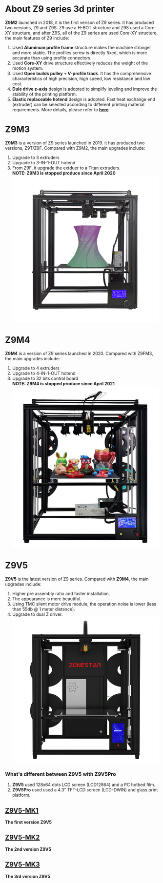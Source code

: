 # About Z9 series 3d printer
**Z9M2** launched in 2018, it is the first verison of Z9 series. it has produced two versions, Z9 and Z9S. Z9 use a H-BOT structure and Z9S used a Core-XY structure, and after Z9S, all of the Z9 series are used Core-XY structure, the main features of Z9 include:  
1. Used **Aluminum profile frame** structure makes the machine  stronger and more stable. The profiles screw is directly fixed, which is more accurate than using profile connectors.  
2. Used **Core-XY** drive structure effectively reduces the weight of the motion system.
3. Used **Open builds pulley + V-profile track**. It has the comprehensive characteristics of high precision, high speed, low resistance and low cost.  
4. **Dule drive z-axis** design is adopted to simplify leveling and improve the stability of the printing platform.  
5. **Elastic replaceable hotend** design is adopted. Fast heat exchange end (extruder) can be selected according to different printing material requirements.   More details, please refer to [**here**](https://github.com/ZONESTAR3D/Upgrade-kit-guide/tree/main/HOTEND)

# Z9M3 
**Z9M3** is a version of Z9 series launched in 2019.  it has produced two versions, Z9T/Z9F. Compared with Z9M2, the main upgrades include:  
1. Upgrade to 3 extruders  
2. Upgrade to 3-IN-1-OUT hotend  
3. From Z9F, it upgrade the extduer to a Titan extruders.  
**NOTE: Z9M3 is stopped produce since April 2020**  
![Z9FM3](Z9M3.jpg)  

# Z9M4 
**Z9M4** is a version of Z9 series launched in 2020. Compared with Z9FM3, the main upgrades include:  
1. Upgrade to 4 extruders  
2. Upgrade to 4-IN-1-OUT hotend  
3. Upgrade to 32 bits control board  
**NOTE: Z9M4 is stopped produce since April 2021**  
![Z9M4](Z9M4.jpg)

# Z9V5
**Z9V5** is the latest version of Z9 series. Compared with **Z9M4**, the main upgrades include:
1. Higher pre assembly ratio and faster installation.
2. The appearance is more beautiful.
3. Using TMC silent motor drive module, the operation noise is lower (less than 55db @ 1 meter distance).
4. Upgrade to dual Z driver.
![Z9V5](Z9V5.jpg)
### What's different between Z9V5 with Z9V5Pro    
1. **Z9V5** used 128x64 dots LCD screen (LCD12864) and a PC hotbed film.  
2. **Z9V5Pro** used used a 4.3" TFT-LCD screen (LCD-DWIN) and glass print platform.
  
## [Z9V5-MK1](https://github.com/ZONESTAR3D/Z9/tree/main/Z9V5-MK1) 
**The first version Z9V5**

## [Z9V5-MK2](https://github.com/ZONESTAR3D/Z9/tree/main/Z9V5-MK2)
**The 2nd version Z9V5**    

## [Z9V5-MK3](https://github.com/ZONESTAR3D/Z9/tree/main/Z9V5-MK3)  
**The 3rd version Z9V5**  


